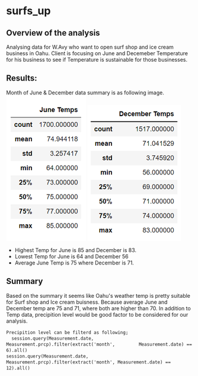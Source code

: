 # surfs_up

## Overview of the analysis
Analysing data for W.Avy who want to open surf shop and ice cream business in Oahu. Client is focusing on June and Decemeber Temperature for his business to see if Temperature is sustainable for those businesses. 

## Results:
Month of June & December data summary is as following image.
![June Temp Summary](https://github.com/jamesmoonusa/surfs_up/blob/main/june_temp_summary.PNG)
![December Temp Summary](https://github.com/jamesmoonusa/surfs_up/blob/main/dec_temp_summary.PNG)
- Highest Temp for June is 85 and December is 83.
- Lowest Temp for June is 64 and December 56
- Average June Temp is 75 where December is 71.


## Summary
Based on the summary it seems like Oahu's weather temp is pretty suitable for Surf shop and Ice cream buisness. Because average June and December temp are 75 and 71, where both are higher than 70.
In addition to Temp data, precipition level would be good factor to be considered for our analysis. 
```
Precipition level can be filterd as following;
  session.query(Measurement.date, Measurement.prcp).filter(extract('month',         Measurement.date) == 6).all()
session.query(Measurement.date, Measurement.prcp).filter(extract('month', Measurement.date) == 12).all()

```
